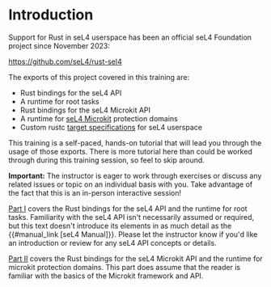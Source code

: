 <!--
    Copyright 2024, Colias Group, LLC

    SPDX-License-Identifier: CC-BY-SA-4.0
-->

# Introduction

Support for Rust in seL4 userspace has been an official seL4 Foundation project since November 2023:

<https://github.com/seL4/rust-sel4>

The exports of this project covered in this training are:
- Rust bindings for the seL4 API
- A runtime for root tasks
- Rust bindings for the seL4 Microkit API
- A runtime for [seL4 Microkit](https://github.com/seL4/microkit) protection domains
- Custom rustc [target specifications](https://docs.rust-embedded.org/embedonomicon/custom-target.html) for seL4 userspace

This training is a self-paced, hands-on tutorial that will lead you through the usage of those exports.
There is more tutorial here than could be worked through during this training session, so feel to skip around.

**Important:**
The instructor is eager to work through exercises or discuss any related issues or topic on an individual basis with you.
Take advantage of the fact that this is an in-person interactive session!

[Part I](#the-root-task) covers the Rust bindings for the seL4 API and the runtime for root tasks.
Familiarity with the seL4 API isn't necessarily assumed or required, but this text doesn't introduce its elements in as much detail as the {{#manual_link [seL4 Manual]}}.
Please let the instructor know if you'd like an introduction or review for any seL4 API concepts or details.

[Part II](#sel4-microkit) covers the Rust bindings for the seL4 Microkit API and the runtime for microkit protection domains.
This part does assume that the reader is familiar with the basics of the Microkit framework and API.
